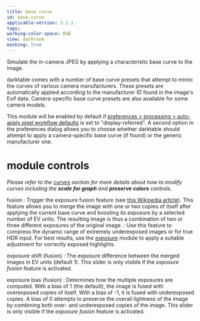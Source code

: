 ```yaml
---
title: base curve
id: base-curve
applicable-version: 3.2.1
tags: 
working-color-space: RGB 
view: darkroom
masking: true
---
```


Simulate the in-camera JPEG by applying a characteristic base curve to the image.

darktable comes with a number of base curve presets that attempt to mimic the curves of various camera manufacturers. These presets are automatically applied according to the manufacturer ID found in the image's Exif data. Camera-specific base curve presets are also available for some camera models. 

This module will be enabled by default if [preferences > processing > auto-apply pixel workflow defaults](../../preferences-settings/processing.md) is set to "display-referred".  A second option in the preferences dialog allows you to choose whether darktable should attempt to apply a camera-specific base curve (if found) or the generic manufacturer one.

# module controls

_Please refer to the [curves](../../darkroom/processing-modules/curves.md) section for more details about how to modify curves including the **scale for graph** and **preserve colors** controls._

fusion
: Trigger the exposure fusion feature (see [this Wikipedia article](https://en.wikipedia.org/wiki/Exposure_Fusion)). This feature allows you to merge the image with one or two copies of itself after applying the current base curve and boosting its exposure by a selected number of EV units. The resulting image is thus a combination of two or three different exposures of the original image. 
: Use this feature to compress the dynamic range of extremely underexposed images or for true HDR input. For best results, use the [_exposure_](./exposure.md) module to apply a suitable adjustment for correctly exposed highlights.

exposure shift (fusion)
: The exposure difference between the merged images in EV units (default 1). This slider is only visible if the _exposure fusion_ feature is activated.

exposure bias (fusion)
: Determines how the multiple exposures are computed. With a bias of 1 (the default), the image is fused with overexposed copies of itself. With a bias of -1, it is fused with underexposed copies. A bias of 0 attempts to preserve the overall lightness of the image by combining both over- and underexposed copies of the image. This slider is only visible if the _exposure fusion_ feature is activated.
